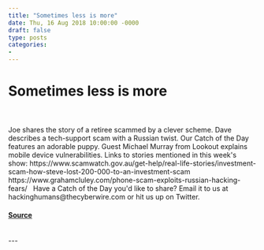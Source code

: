 ```yaml
---
title: "Sometimes less is more"
date: Thu, 16 Aug 2018 10:00:00 -0000
draft: false
type: posts
categories: 
- 
---
```

# Sometimes less is more

<br/>

<br/>
Joe shares the story of a retiree scammed by a clever scheme. Dave describes a tech-support scam with a Russian twist. Our Catch of the Day features an adorable puppy. Guest Michael Murray from Lookout explains mobile device vulnerabilities. Links to stories mentioned in this week's show: https://www.scamwatch.gov.au/get-help/real-life-stories/investment-scam-how-steve-lost-200-000-to-an-investment-scam https://www.grahamcluley.com/phone-scam-exploits-russian-hacking-fears/   Have a Catch of the Day you'd like to share? Email it to us at hackinghumans@thecyberwire.com or hit us up on Twitter.

#### [Source](https://thecyberwire.com/podcasts/hacking-humans/12/notes)

<br/>
---
